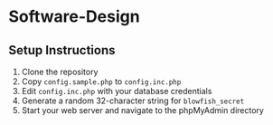 # Software-Design

## Setup Instructions

1. Clone the repository
2. Copy `config.sample.php` to `config.inc.php`
3. Edit `config.inc.php` with your database credentials
4. Generate a random 32-character string for `blowfish_secret`
5. Start your web server and navigate to the phpMyAdmin directory
